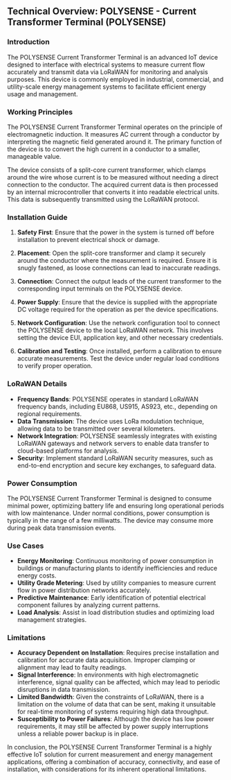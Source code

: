## Technical Overview: POLYSENSE - Current Transformer Terminal (POLYSENSE)

### Introduction
The POLYSENSE Current Transformer Terminal is an advanced IoT device designed to interface with electrical systems to measure current flow accurately and transmit data via LoRaWAN for monitoring and analysis purposes. This device is commonly employed in industrial, commercial, and utility-scale energy management systems to facilitate efficient energy usage and management.

### Working Principles
The POLYSENSE Current Transformer Terminal operates on the principle of electromagnetic induction. It measures AC current through a conductor by interpreting the magnetic field generated around it. The primary function of the device is to convert the high current in a conductor to a smaller, manageable value. 

The device consists of a split-core current transformer, which clamps around the wire whose current is to be measured without needing a direct connection to the conductor. The acquired current data is then processed by an internal microcontroller that converts it into readable electrical units. This data is subsequently transmitted using the LoRaWAN protocol.

### Installation Guide
1. **Safety First**: Ensure that the power in the system is turned off before installation to prevent electrical shock or damage.
   
2. **Placement**: Open the split-core transformer and clamp it securely around the conductor where the measurement is required. Ensure it is snugly fastened, as loose connections can lead to inaccurate readings.

3. **Connection**: Connect the output leads of the current transformer to the corresponding input terminals on the POLYSENSE device.

4. **Power Supply**: Ensure that the device is supplied with the appropriate DC voltage required for the operation as per the device specifications.

5. **Network Configuration**: Use the network configuration tool to connect the POLYSENSE device to the local LoRaWAN network. This involves setting the device EUI, application key, and other necessary credentials.

6. **Calibration and Testing**: Once installed, perform a calibration to ensure accurate measurements. Test the device under regular load conditions to verify proper operation.

### LoRaWAN Details
- **Frequency Bands**: POLYSENSE operates in standard LoRaWAN frequency bands, including EU868, US915, AS923, etc., depending on regional requirements.
- **Data Transmission**: The device uses LoRa modulation technique, allowing data to be transmitted over several kilometers. 
- **Network Integration**: POLYSENSE seamlessly integrates with existing LoRaWAN gateways and network servers to enable data transfer to cloud-based platforms for analysis.
- **Security**: Implement standard LoRaWAN security measures, such as end-to-end encryption and secure key exchanges, to safeguard data.

### Power Consumption
The POLYSENSE Current Transformer Terminal is designed to consume minimal power, optimizing battery life and ensuring long operational periods with low maintenance. Under normal conditions, power consumption is typically in the range of a few milliwatts. The device may consume more during peak data transmission events.

### Use Cases
- **Energy Monitoring**: Continuous monitoring of power consumption in buildings or manufacturing plants to identify inefficiencies and reduce energy costs.
- **Utility Grade Metering**: Used by utility companies to measure current flow in power distribution networks accurately.
- **Predictive Maintenance**: Early identification of potential electrical component failures by analyzing current patterns.
- **Load Analysis**: Assist in load distribution studies and optimizing load management strategies.

### Limitations
- **Accuracy Dependent on Installation**: Requires precise installation and calibration for accurate data acquisition. Improper clamping or alignment may lead to faulty readings.
- **Signal Interference**: In environments with high electromagnetic interference, signal quality can be affected, which may lead to periodic disruptions in data transmission.
- **Limited Bandwidth**: Given the constraints of LoRaWAN, there is a limitation on the volume of data that can be sent, making it unsuitable for real-time monitoring of systems requiring high data throughput.
- **Susceptibility to Power Failures**: Although the device has low power requirements, it may still be affected by power supply interruptions unless a reliable power backup is in place.

In conclusion, the POLYSENSE Current Transformer Terminal is a highly effective IoT solution for current measurement and energy management applications, offering a combination of accuracy, connectivity, and ease of installation, with considerations for its inherent operational limitations.